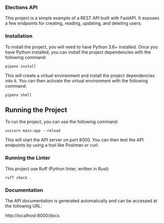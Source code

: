 ### Elections API

This project is a simple example of a REST API built with FastAPI.
It exposes a few endpoints for creating, reading, updating, and deleting users.

### Installation

To install the project, you will need to have Python 3.6+ installed.
Once you have Python installed, you can install the project dependencies
with the following command:

`pipenv install`

This will create a virtual environment and install the project
dependencies into it. You can then activate the virtual environment
with the following command:

`pipenv shell`

## Running the Project

To run the project, you can use the following command:

`uvicorn main:app --reload`

This will start the API server on port 8000. You can then test the
API endpoints by using a tool like Postman or curl.

### Running the Linter

This project use Ruff (Python linter, written in Rust)

`ruff check .`

### Documentation

The API documentation is generated automatically and can be accessed
at the following URL:

http://localhost:8000/docs